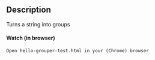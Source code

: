 ## Description

Turns a string into groups

#### Watch (in browser)
>
```
Open hello-grouper-test.html in your (Chrome) browser
```

